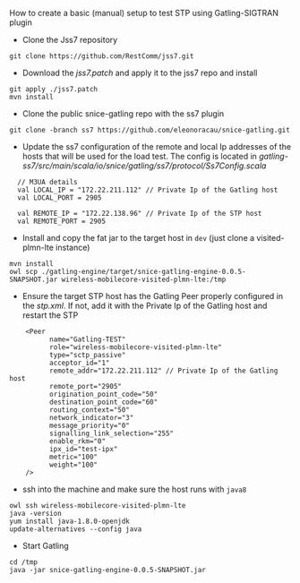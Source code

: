 How to create a basic (manual) setup to test STP using Gatling-SIGTRAN plugin

- Clone the Jss7 repository

````
git clone https://github.com/RestComm/jss7.git
````

- Download the _jss7.patch_ and apply it to the jss7 repo and install

````
git apply ./jss7.patch
mvn install 
```` 

- Clone the public snice-gatling repo with the ss7 plugin

````
git clone -branch ss7 https://github.com/eleonoracau/snice-gatling.git
```` 

- Update the ss7 configuration of the remote and local Ip addresses of the hosts that will be used for the load test. The config is located in
_gatling-ss7/src/main/scala/io/snice/gatling/ss7/protocol/Ss7Config.scala_
````
  // M3UA details
  val LOCAL_IP = "172.22.211.112" // Private Ip of the Gatling host
  val LOCAL_PORT = 2905

  val REMOTE_IP = "172.22.138.96" // Private Ip of the STP host
  val REMOTE_PORT = 2905
```` 

- Install and copy the fat jar to the target host in `dev` (just clone a visited-plmn-lte instance)

````
mvn install
owl scp ./gatling-engine/target/snice-gatling-engine-0.0.5-SNAPSHOT.jar wireless-mobilecore-visited-plmn-lte:/tmp
````

- Ensure the target STP host has the Gatling Peer properly configured in the _stp.xml_. If not, add it with the Private Ip of the Gatling host and restart the STP
````
    <Peer
          name="Gatling-TEST"
          role="wireless-mobilecore-visited-plmn-lte"
          type="sctp_passive"
          acceptor_id="1"
          remote_addr="172.22.211.112" // Private Ip of the Gatling host
          remote_port="2905"
          origination_point_code="50"
          destination_point_code="60"
          routing_context="50"
          network_indicator="3"
          message_priority="0"
          signalling_link_selection="255"
          enable_rkm="0"
          ipx_id="test-ipx"
          metric="100"
          weight="100"
    />
````

- ssh into the machine and make sure the host runs with `java8`
````
owl ssh wireless-mobilecore-visited-plmn-lte
java -version
yum install java-1.8.0-openjdk
update-alternatives --config java
```` 

- Start Gatling 
````
cd /tmp
java -jar snice-gatling-engine-0.0.5-SNAPSHOT.jar
````



